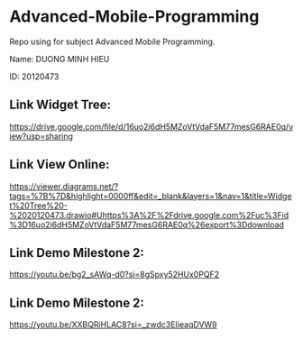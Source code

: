 # Advanced-Mobile-Programming
Repo using for subject Advanced Mobile Programming. 

Name: DUONG MINH HIEU

ID: 20120473

## Link Widget Tree:
https://drive.google.com/file/d/16uo2i6dH5MZoVtVdaF5M77mesG6RAE0q/view?usp=sharing


## Link View Online: 
https://viewer.diagrams.net/?tags=%7B%7D&highlight=0000ff&edit=_blank&layers=1&nav=1&title=Widget%20Tree%20-%2020120473.drawio#Uhttps%3A%2F%2Fdrive.google.com%2Fuc%3Fid%3D16uo2i6dH5MZoVtVdaF5M77mesG6RAE0q%26export%3Ddownload

## Link Demo Milestone 2: 
https://youtu.be/bg2_sAWq-d0?si=8gSpxy52HUx0PQF2

## Link Demo Milestone 2: 
https://youtu.be/XXBQRiHLAC8?si=_zwdc3EIieaqDVW9
